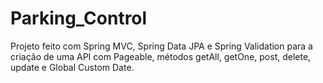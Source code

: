 # Parking_Control

Projeto feito com Spring MVC, Spring Data JPA e Spring Validation para a criação de uma API com Pageable, métodos getAll, getOne, post, delete, update e Global Custom Date.
